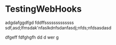 # TestingWebHooks

adgdafggdfgd
 fddffsssssssssssss
sdf,asd;lfmsdak'nfaslkdnfsdanfasdj;nfds;nfdsasdasd

dfgeff
fdfghgfh
dd
d
wer
g
